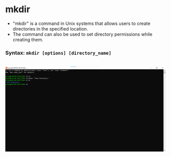 # mkdir

- "mkdir" is a command in Unix systems that allows users to create directories in the specified location. 
- The command can also be used to set directory permissions while creating them.

### Syntax: `mkdir [options] [directory_name]`

<br />
<img src="mkdir_screenshot.png" alt="mkdir_screenshot" />